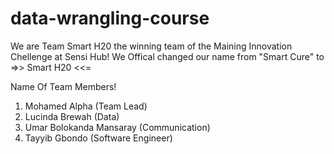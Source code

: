 # data-wrangling-course
We are Team Smart H20 the winning team of the Maining Innovation Chellenge at Sensi Hub!
We Offical changed our name from "Smart Cure" to =>> Smart H20 <<=

Name Of Team Members!
  1. Mohamed Alpha (Team Lead)
  2. Lucinda Brewah (Data)
  3. Umar Bolokanda Mansaray (Communication)
  4. Tayyib Gbondo (Software Engineer)
